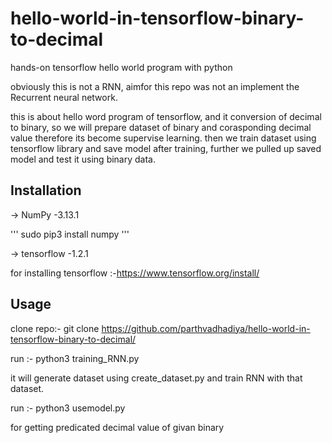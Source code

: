 # hello-world-in-tensorflow-binary-to-decimal

hands-on tensorflow hello world program with python

obviously this is not a RNN, aimfor this repo was not an implement the Recurrent neural network. 

this is about hello word program of tensorflow,  and it conversion of decimal to binary, so we will prepare dataset of binary and corasponding decimal value therefore its become supervise learning. then we train dataset using tensorflow library and save model after training, further we pulled up saved model and test it using binary data.


## Installation

 
 -> NumPy -3.13.1
 
  '''
  sudo pip3 install numpy
  '''
 
 
 -> tensorflow -1.2.1
 
 for installing tensorflow :-https://www.tensorflow.org/install/

## Usage
 clone repo:- git clone https://github.com/parthvadhadiya/hello-world-in-tensorflow-binary-to-decimal/ 
 
 run :- python3 training_RNN.py 
 
   it will generate dataset using create_dataset.py and train RNN with that dataset.
 
 run :- python3 usemodel.py 
 
   for getting predicated decimal value of givan binary

